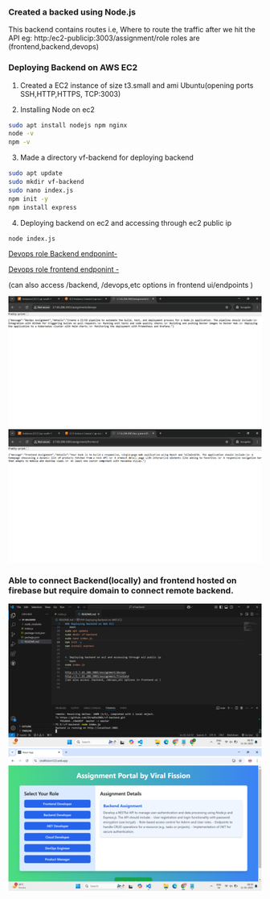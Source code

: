 ### Created a backed using Node.js

This backend contains routes i.e, Where to route the traffic after we hit the API
eg: http:/ec2-publicip:3003/assignment/role
roles are (frontend,backend,devops)

### Deploying Backend on AWS EC2
1. Created a EC2 instance of size t3.small and ami Ubuntu(opening ports SSH,HTTP,HTTPS, TCP:3003)

2. Installing Node on ec2
```bash
sudo apt install nodejs npm nginx
node -v
npm -v
```

3. Made a directory vf-backend for deploying backend 

```bash
sudo apt update
sudo mkdir vf-backend
sudo nano index.js
npm init -y
npm install express
```

4. Deploying backend on ec2 and accessing through ec2 public ip
```bash
node index.js
```
[Devops role Backend endponint-](http://13.203.141.207:3005/assignment/devops)

[Devops role frontend endponint -](http://13.203.141.207:3005/assignment/frontend)

(can also access /backend, /devops,etc options in frontend ui/endpoints )

![](https://github.com/Shradha3001/vf-backend/blob/42e90429212f399f55a13108140f96df7410be8b/Screenshot%202025-01-11%20002601.png)
![](https://github.com/Shradha3001/vf-backend/blob/42e90429212f399f55a13108140f96df7410be8b/Screenshot%202025-01-11%20002628.png)

### Able to connect Backend(locally) and frontend hosted on firebase but require domain to connect remote backend.
![](https://github.com/Shradha3001/vf-backend/blob/88229a3dfd50fa6aa44f30f331a8d3e6d59f57d1/Screenshot%20(5).png)
![](https://github.com/Shradha3001/vf-backend/blob/88229a3dfd50fa6aa44f30f331a8d3e6d59f57d1/Screenshot%20(6).png)


